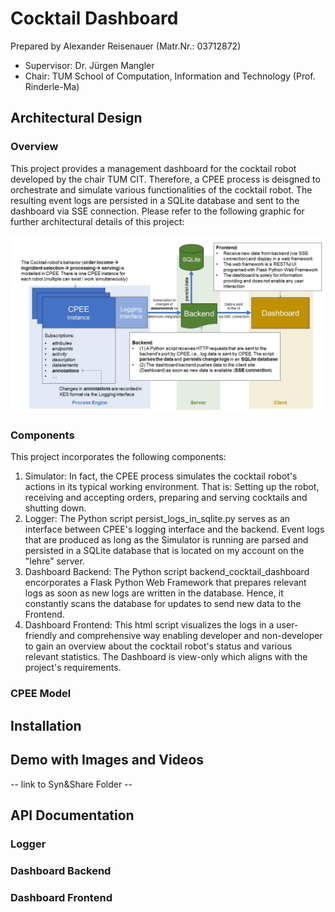 # Cocktail Dashboard

Prepared by Alexander Reisenauer (Matr.Nr.: 03712872)

- Supervisor: Dr. Jürgen Mangler
- Chair: TUM School of Computation, Information and Technology (Prof. Rinderle-Ma)

## Architectural Design

### Overview

This project provides a management dashboard for the cocktail robot developed by the chair TUM CIT. Therefore, a CPEE process is deisgned to orchestrate and simulate various functionalities of the cocktail robot. The resulting event logs are persisted in a SQLite database and sent to the dashboard via SSE connection. Please refer to the following graphic for further architectural details of this project:  

![alt text](https://github.com/AlexMR2000/Cocktail_Dashboard/blob/main/docs/Cocktail_Dashboard_ArchitecturalDesign_Overview.jpg)

### Components

This project incorporates the following components: 

1. Simulator: In fact, the CPEE process simulates the cocktail robot's actions in its typical working environment. That is: Setting up the robot, receiving and accepting orders, preparing and serving cocktails and shutting down. 
3. Logger: The Python script persist_logs_in_sqlite.py serves as an  interface between CPEE's logging interface and the backend. Event logs that are produced as long as the Simulator is running are parsed and persisted in a SQLite database that is located on my account on the "lehre" server.  
4. Dashboard Backend: The Python script backend_cocktail_dashboard encorporates a Flask Python Web Framework that prepares relevant logs as soon as new logs are written in the database. Hence, it constantly scans the database for updates to send new data to the Frontend.
5. Dashboard Frontend: This html script visualizes the logs in a user-friendly and comprehensive way enabling developer and non-developer to gain an overview about the cocktail robot's status and various relevant statistics. The Dashboard is view-only which aligns with the project's requirements.

### CPEE Model

## Installation

## Demo with Images and Videos 

-- link to Syn&Share Folder --

## API Documentation

### Logger

### Dashboard Backend

### Dashboard Frontend

